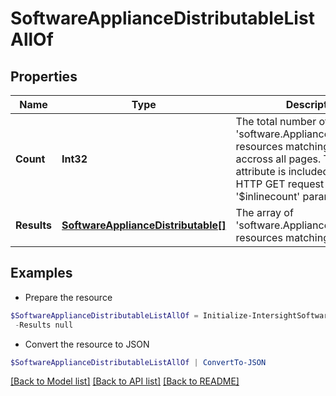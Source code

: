 # SoftwareApplianceDistributableListAllOf
## Properties

Name | Type | Description | Notes
------------ | ------------- | ------------- | -------------
**Count** | **Int32** | The total number of &#39;software.ApplianceDistributable&#39; resources matching the request, accross all pages. The &#39;Count&#39; attribute is included when the HTTP GET request includes the &#39;$inlinecount&#39; parameter. | [optional] 
**Results** | [**SoftwareApplianceDistributable[]**](SoftwareApplianceDistributable.md) | The array of &#39;software.ApplianceDistributable&#39; resources matching the request. | [optional] 

## Examples

- Prepare the resource
```powershell
$SoftwareApplianceDistributableListAllOf = Initialize-IntersightSoftwareApplianceDistributableListAllOf  -Count null `
 -Results null
```

- Convert the resource to JSON
```powershell
$SoftwareApplianceDistributableListAllOf | ConvertTo-JSON
```

[[Back to Model list]](../README.md#documentation-for-models) [[Back to API list]](../README.md#documentation-for-api-endpoints) [[Back to README]](../README.md)

